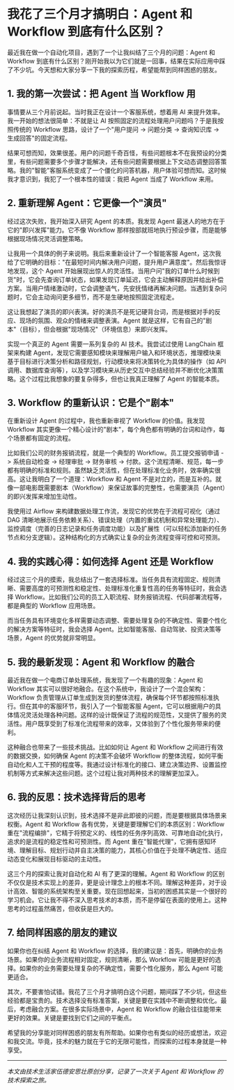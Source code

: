 # 我花了三个月才搞明白：Agent 和 Workflow 到底有什么区别？

最近我在做一个自动化项目，遇到了一个让我纠结了三个月的问题：Agent 和 Workflow 到底有什么区别？刚开始我以为它们就是一回事，结果在实际应用中踩了不少坑。今天想和大家分享一下我的探索历程，希望能帮到同样困惑的朋友。

## 1. 我的第一次尝试：把 Agent 当 Workflow 用

事情要从三个月前说起。当时我正在设计一个客服系统，想着用 AI 来提升效率。我一开始的想法很简单：不就是让 AI 按照固定的流程处理用户问题吗？于是我按照传统的 Workflow 思路，设计了一个"用户提问 -> 问题分类 -> 查询知识库 -> 生成回答"的固定流程。

结果可想而知，效果很差。用户的问题千奇百怪，有些问题根本不在我预设的分类里，有些问题需要多个步骤才能解决，还有些问题需要根据上下文动态调整回答策略。我的"智能"客服系统变成了一个僵化的问答机器，用户体验可想而知。这时候我才意识到，我犯了一个根本性的错误：我把 Agent 当成了 Workflow 来用。

## 2. 重新理解 Agent：它更像一个"演员"

经过这次失败，我开始深入研究 Agent 的本质。我发现 Agent 最迷人的地方在于它的"即兴发挥"能力。它不像 Workflow 那样按部就班地执行预设步骤，而是能够根据现场情况灵活调整策略。

让我用一个具体的例子来说明。我后来重新设计了一个智能客服 Agent，这次我给了它明确的目标："在最短时间内解决用户问题，提升用户满意度"。然后我惊讶地发现，这个 Agent 开始展现出惊人的灵活性。当用户问"我的订单什么时候到货"时，它会先查询订单状态，如果发现订单延迟，它会主动解释原因并给出补偿方案。当用户情绪激动时，它会调整语气，先安抚情绪再解决问题。当遇到复杂问题时，它会主动询问更多细节，而不是生硬地按照固定流程走。

这让我想起了演员的即兴表演。好的演员不是死记硬背台词，而是根据对手的反应、现场的氛围、观众的情绪来调整表演。Agent 就是这样，它有自己的"剧本"（目标），但会根据"现场情况"（环境信息）来即兴发挥。

实现一个真正的 Agent 需要一系列复杂的 AI 技术。我尝试过使用 LangChain 框架来构建 Agent，发现它需要感知模块来理解用户输入和环境状态，推理模块来基于目标进行决策分析和路径规划，行动模块来将决策转化为具体的操作（如 API 调用、数据库查询等），以及学习模块来从历史交互中总结经验并不断优化决策策略。这个过程比我想象的要复杂得多，但也让我真正理解了 Agent 的智能本质。

## 3. Workflow 的重新认识：它是个"剧本"

在重新设计 Agent 的过程中，我也重新审视了 Workflow 的价值。我发现 Workflow 其实更像一个精心设计的"剧本"，每个角色都有明确的台词和动作，每个场景都有固定的流程。

比如我们公司的财务报销流程，就是一个典型的 Workflow。员工提交报销申请 -> 系统自动检查 -> 经理审批 -> 财务审核 -> 付款。这个流程清晰、规范，每一步都有明确的标准和规则。虽然缺乏灵活性，但在处理标准化业务时，效率确实很高。这让我明白了一个道理：Workflow 和 Agent 不是对立的，而是互补的。就像一部电影既需要剧本（Workflow）来保证故事的完整性，也需要演员（Agent）的即兴发挥来增加生动性。

我使用过 Airflow 来构建数据处理工作流，发现它的优势在于流程可视化（通过 DAG 清晰地展示任务依赖关系）、错误处理（内置的重试机制和异常处理能力）、监控调度（完善的日志记录和任务调度功能）以及扩展性（可以轻松添加新的任务节点和分支逻辑）。这种结构化的方式确实让复杂的业务流程变得可控和可预测。

## 4. 我的实践心得：如何选择 Agent 还是 Workflow

经过这三个月的摸索，我总结出了一套选择标准。当任务具有流程固定、规则清晰、需要高度的可预测性和稳定性、处理标准化重复性高的任务等特征时，我会选择 Workflow。比如我们公司的员工入职流程、财务报销流程、代码部署流程等，都是典型的 Workflow 应用场景。

而当任务具有环境变化多样需要动态调整、需要处理复杂的不确定性、需要个性化的解决方案等特征时，我会选择 Agent。比如智能客服、自动驾驶、投资决策等场景，Agent 的优势就非常明显。

## 5. 我的最新发现：Agent 和 Workflow 的融合

最近我在做一个电商订单处理系统，我发现了一个有趣的现象：Agent 和 Workflow 其实可以很好地融合。在这个系统中，我设计了一个混合架构：Workflow 负责管理从订单生成到发货的整体流程，确保每个环节都按照标准执行。但在其中的客服环节，我引入了一个智能客服 Agent，它可以根据用户的具体情况灵活处理各种问题。这样的设计既保证了流程的规范性，又提供了服务的灵活性。用户既享受到了标准化流程带来的效率，又体验到了个性化服务带来的便利。

这种融合也带来了一些技术挑战。比如如何让 Agent 和 Workflow 之间进行有效的数据交换，如何确保 Agent 的决策不会破坏 Workflow 的整体流程，如何平衡自动化和人工干预的程度等。我通过设计标准化的接口、建立决策边界、设置监控机制等方式来解决这些问题。这个过程让我对两种技术的理解更加深入。

## 6. 我的反思：技术选择背后的思考

这次经历让我深刻认识到，技术选择不是非此即彼的问题，而是要根据具体场景来权衡。Agent 和 Workflow 各有优势，关键是要理解它们的本质区别：Workflow 重在"流程编排"，它精于将预定义的、线性的任务序列高效、可靠地自动化执行，追求的是流程的稳定性和可预测性。而 Agent 重在"智能代理"，它拥有感知环境、理解目标、规划行动并自主决策的能力，其核心价值在于处理不确定性、适应动态变化和展现目标驱动的主动性。

这三个月的探索让我对自动化和 AI 有了更深的理解。Agent 和 Workflow 的区别不仅仅是技术实现上的差异，更是设计理念上的根本不同。理解这种差异，对于设计高效、智能的系统架构至关重要。现在回想起来，当初的困惑其实是一个很好的学习机会。它让我不得不深入思考技术的本质，而不是停留在表面的使用上。这种思考的过程虽然痛苦，但收获是巨大的。

## 7. 给同样困惑的朋友的建议

如果你也在纠结 Agent 和 Workflow 的选择，我的建议是：首先，明确你的业务场景。如果你的业务流程相对固定，规则清晰，那么 Workflow 可能是更好的选择。如果你的业务需要处理复杂的不确定性，需要个性化服务，那么 Agent 可能更适合。

其次，不要害怕试错。我花了三个月才搞明白这个问题，期间踩了不少坑，但这些经验都是宝贵的。技术选择没有标准答案，关键是要在实践中不断调整和优化。最后，考虑融合方案。在很多实际场景中，Agent 和 Workflow 的融合往往能带来更好的效果。关键是要找到它们之间的平衡点。

希望我的分享能对同样困惑的朋友有所帮助。如果你也有类似的经历或想法，欢迎和我交流。毕竟，技术的魅力就在于它的无限可能性，而探索的过程本身就是一种享受。

---

*本文由技术生活家伍德安思壮原创分享，记录了一次关于 Agent 和 Workflow 的技术探索之旅。*